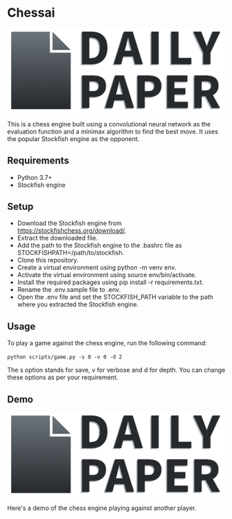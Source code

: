 # Chessai

<img src="https://github.com/jaschers/daily-paper/blob/main/logo/logo.png" width="500">

This is a chess engine built using a convolutional neural network as the evaluation function and a minimax algorithm to find the best move. It uses the popular Stockfish engine as the opponent.
## Requirements
* Python 3.7+
* Stockfish engine

## Setup

* Download the Stockfish engine from https://stockfishchess.org/download/.
* Extract the downloaded file.
* Add the path to the Stockfish engine to the .bashrc file as STOCKFISHPATH=/path/to/stockfish.
* Clone this repository.
* Create a virtual environment using python -m venv env.
* Activate the virtual environment using source env/bin/activate.
* Install the required packages using pip install -r requirements.txt.
* Rename the .env.sample file to .env.
* Open the .env file and set the STOCKFISH_PATH variable to the path where you extracted the Stockfish engine.

## Usage

To play a game against the chess engine, run the following command:

```python scripts/game.py -s 0 -v 0 -d 2```

The s option stands for save, v for verbose and d for depth. You can change these options as per your requirement.

## Demo

<img src="https://github.com/jaschers/daily-paper/blob/main/logo/logo.png" width="500">

Here's a demo of the chess engine playing against another player.